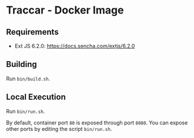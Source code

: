 # Traccar - Docker Image


## Requirements

- Ext JS 6.2.0: https://docs.sencha.com/extjs/6.2.0


## Building

Run `bin/build.sh`.


## Local Execution

Run `bin/run.sh`.

By default, container port `80` is exposed through port `8080`.
You can expose other ports by editing the script `bin/run.sh`.
